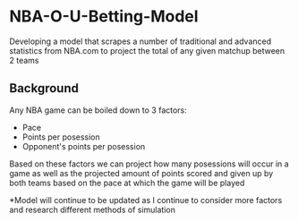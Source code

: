 # NBA-O-U-Betting-Model

Developing a model that scrapes a number of traditional and advanced statistics from NBA.com to project the total of any given matchup between 2 teams

## Background
Any NBA game can be boiled down to 3 factors:
  - Pace
  - Points per posession
  - Opponent's points per posession

Based on these factors we can project how many posessions will occur in a game as well as the projected amount of points scored and given up by both teams based on the pace at which the game will be played

*Model will continue to be updated as I continue to consider more factors and research different methods of simulation
